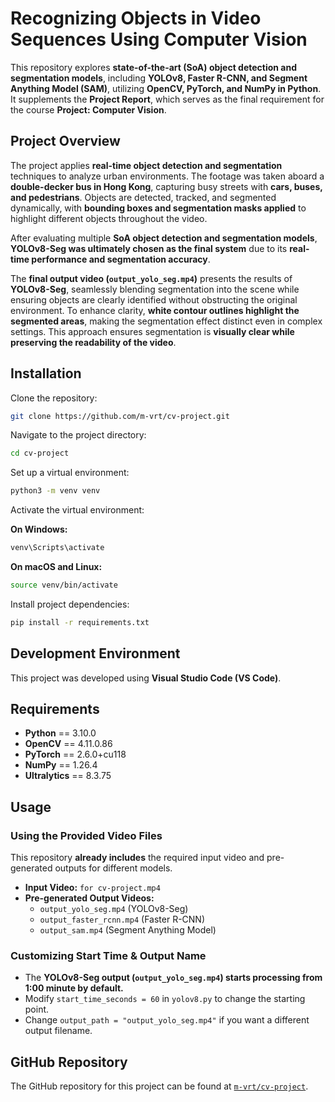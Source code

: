 # Recognizing Objects in Video Sequences Using Computer Vision  

This repository explores **state-of-the-art (SoA) object detection and segmentation models**, including **YOLOv8, Faster R-CNN, and Segment Anything Model (SAM)**, utilizing **OpenCV, PyTorch, and NumPy in Python**. It supplements the **Project Report**, which serves as the final requirement for the course **Project: Computer Vision**.  

## **Project Overview**  

The project applies **real-time object detection and segmentation** techniques to analyze urban environments. The footage was taken aboard a **double-decker bus in Hong Kong**, capturing busy streets with **cars, buses, and pedestrians**. Objects are detected, tracked, and segmented dynamically, with **bounding boxes and segmentation masks applied** to highlight different objects throughout the video.  

After evaluating multiple **SoA object detection and segmentation models**, **YOLOv8-Seg was ultimately chosen as the final system** due to its **real-time performance and segmentation accuracy**.  

The **final output video (`output_yolo_seg.mp4`)** presents the results of **YOLOv8-Seg**, seamlessly blending segmentation into the scene while ensuring objects are clearly identified without obstructing the original environment. To enhance clarity, **white contour outlines highlight the segmented areas**, making the segmentation effect distinct even in complex settings. This approach ensures segmentation is **visually clear while preserving the readability of the video**.  

## Installation  

Clone the repository:  
```bash
git clone https://github.com/m-vrt/cv-project.git
```

Navigate to the project directory:  
```bash
cd cv-project
```

Set up a virtual environment:  
```bash
python3 -m venv venv
```

Activate the virtual environment:  

**On Windows:**  
```bash
venv\Scripts\activate
```

**On macOS and Linux:**  
```bash
source venv/bin/activate
```

Install project dependencies:  
```bash
pip install -r requirements.txt
```

## Development Environment  

This project was developed using **Visual Studio Code (VS Code)**.

## Requirements  

- **Python** == 3.10.0  
- **OpenCV** == 4.11.0.86  
- **PyTorch** == 2.6.0+cu118  
- **NumPy** == 1.26.4  
- **Ultralytics** == 8.3.75  

## Usage  

### **Using the Provided Video Files**  
This repository **already includes** the required input video and pre-generated outputs for different models.

- **Input Video:** `for cv-project.mp4`  
- **Pre-generated Output Videos:**  
  - `output_yolo_seg.mp4` (YOLOv8-Seg)  
  - `output_faster_rcnn.mp4` (Faster R-CNN)  
  - `output_sam.mp4` (Segment Anything Model)  

### **Customizing Start Time & Output Name**  
- The **YOLOv8-Seg output (`output_yolo_seg.mp4`) starts processing from 1:00 minute by default.**  
- Modify `start_time_seconds = 60` in `yolov8.py` to change the starting point.  
- Change `output_path = "output_yolo_seg.mp4"` if you want a different output filename.  

## GitHub Repository  

The GitHub repository for this project can be found at [`m-vrt/cv-project`](https://github.com/m-vrt/cv-project).
